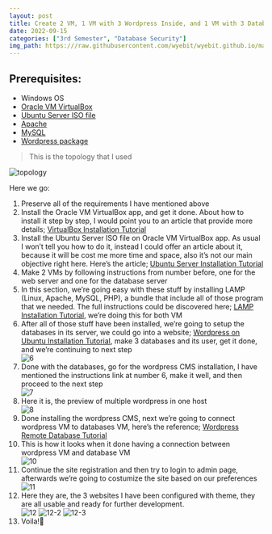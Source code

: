 ```yaml
---
layout: post
title: Create 2 VM, 1 VM with 3 Wordpress Inside, and 1 VM with 3 Databases Inside
date: 2022-09-15
categories: ["3rd Semester", "Database Security"]
img_path: https:///raw.githubusercontent.com/wyebit/wyebit.github.io/main/_posts/media/2022-09-15-create-2-VM-1-VM-with-3-wordpress%20inside-and-1-VM-with-3-databases-inside/
---
```


## Prerequisites:
- Windows OS
- [Oracle VM VirtualBox](https://www.virtualbox.org/wiki/Downloads) 
- [Ubuntu Server ISO file](https://ubuntu.com/download/server) 
- [Apache](https://directory.apache.org/studio/download/download-linux.html)
- [MySQL](https://dev.mysql.com/downloads/mysql/)
- [Wordpress package](https://wordpress.org/download/)  

> This is the topology that I used  

![topology](topology.png)

Here we go:
1.	Preserve all of the requirements I have mentioned above
2.	Install the Oracle VM VirtualBox app, and get it done. About how to install it step by step, I would point you to an article that provide more details; [VirtualBox Installation Tutorial](https://www.virtualbox.org/manual/ch02.html)
3.	Install the Ubuntu Server ISO file on Oracle VM VirtualBox app. As usual I won’t tell you how to do it, instead I could offer an article about it, because it will be cost me more time and space, also it’s not our main objective right here. Here’s the article; [Ubuntu Server Installation Tutorial](https://adinusa.id/content/post/blogs/panduan-install-ubuntu-server-di-virtualbox/)
4.	Make 2 VMs by following instructions from number before, one for the web server and one for the database server
5.	In this section, we’re going easy with these stuff by installing LAMP (Linux, Apache, MySQL, PHP), a bundle that include all of those program that we needed. The full instructions could be discovered here; [LAMP Installation Tutorial](https://www.digitalocean.com/community/tutorials/how-to-install-linux-apache-mysql-php-lamp-stack-on-ubuntu-22-04), we’re doing this for both VM
6.	After all of those stuff have been installed, we’re going to setup the databases in its server, we could go into a website; [Wordpress on Ubuntu Installation Tutorial](https://www.digitalocean.com/community/tutorials/install-wordpress-on-ubuntu), make 3 databases and its user, get it done, and we’re continuing to next step  
![6](6.png)
7.	Done with the databases, go for the wordpress CMS installation, I have mentioned the instructions link at number 6, make it well, and then proceed to the next step  
![7](7.png)
8.	Here it is, the preview of multiple wordpress in one host  
![8](8.png)
9.	Done installing the wordpress CMS, next we’re going to connect wordpress VM to databases VM, here’s the reference; [Wordpress Remote Database Tutorial](https://www.linode.com/docs/guides/configure-wordpress-remote-database/)
10.	This is how it looks when it done having a connection between wordpress VM and database VM  
![10](10.png)
11.	Continue the site registration and then try to login to admin page, afterwards we’re going to costumize the site based on our preferences  
![11](11.png)
12.	Here they are, the 3 websites I have been configured with theme, they are all usable and ready for further development.  
![12](12.png)
![12-2](12-2.png)
![12-3](12-3.png)
13.	Voila!👏
